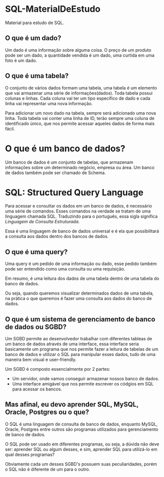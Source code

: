 # SQL-MaterialDeEstudo
Material para estudo de SQL.

## O que é um dado?

Um dado é uma informação sobre alguma coisa. O preço de um produto pode ser um dado, a quantidade vendida é um dado, uma curtida em uma foto é um dado.

## O que é uma tabela?

O conjunto de vários dados formam uma tabela, uma tabela é um elemento que vai armazenar uma série de informações(dados).
Toda tabela possui colunas e linhas. Cada coluna vai ter um tipo específico de dado e cada linha vai representar uma nova informação.

Para adicionar um novo dado na tabela, sempre será adicionado uma nova linha.
Toda tabela vai conter uma linha de ID, terão sempre uma coluna de identificado único, que nos permite acessar aqueles dados de forma mais fácil.

# O que é um banco de dados?

Um banco de dados é um conjunto de tabelas, que armazenam informações sobre um determinado negócio, empresa ou área.
Um banco de dados também pode ser chamado de Schema.

# SQL: Structured Query Language

Para acessar e consultar os dados em um banco de dados, é necessário uma série de comandos. Esses comandos na verdade se tratam de uma linguagem chamada SQL.
Traduzindo para o português, essa sigla significa *Linguagem de Consulta Estruturada*.

Essa é uma linguagem de banco de dados universal e é ela que possibilitará a consulta aos dados dentro dos bancos de dados.

## O que é uma query?

Uma query é um pedido de uma informação ou dado, esse pedido também pode ser entendido como uma consulta ou uma requisição.

Em resumo, é uma leitura dos dados de uma tabela dentro de uma tabela do banco de dados. 

Ou seja, quando queremos visualizar determinados dados de uma tabela, na prática o que queremos é fazer uma consulta aos dados do banco de dados. 

## O que é um sistema de gerenciamento de banco de dados ou SGBD?

Um SGBD permite ao desenvolvedor trabalhar com diferentes tableas de um banco de dados através de uma interface, essa interface seria basicamente um programa que nos permite fazer a leitura de tabelas de um banco de dados e utilizar o SQL para manipular esses dados, tudo de uma maneira bem visual e user-friendly.

Um SGBD é composto essencialmente por 2 partes:
* Um servidor, onde vamos conseguir armazenar nossos banco de dados.
* Uma interface amigável que nos permite escrever os códgios em SQL para acessar os bancos.

## Mas afinal, eu devo aprender SQL, MySQL, Oracle, Postgres ou o que?

O SQL é uma linguagem de consulta de banco de dados, enquanto MySQL, Oracle, Postgres entre outros são programas utilizados para gerenciamento de banco de dados.

O SQL pode ser usado em diferentes programas, ou seja, a dúvida não deve ser: aprender SQL ou algum desses, e sim, aprender SQL para utilizá-lo em qual desses programas?

Obviamente cada um desses SGBD's possuem suas peculiaridades, porém o SQL não é diferente de um para o outro.
